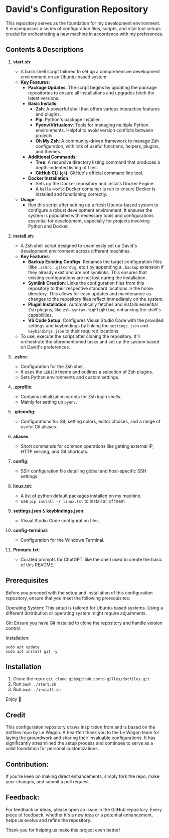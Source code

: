 # David's Configuration Repository

This repository serves as the foundation for my development environment. It encompasses a series of configuration files, scripts, and vital tool setups crucial for orchestrating a new machine in accordance with my preferences.


## Contents & Descriptions

1. **start.sh**:
    - A bash shell script tailored to set up a comprehensive development environment on an Ubuntu-based system.
    - **Key Features**:
        - **Package Updates**: The script begins by updating the package repositories to ensure all installations and upgrades fetch the latest versions.
        - **Basic Installs**:
            - **Zsh**: A powerful shell that offers various interactive features and plugins.
            - **Pip**: Python's package installer.
            - **Pyenv/Virtualenv**: Tools for managing multiple Python environments. Helpful to avoid version conflicts between projects.
            - **Oh My Zsh**: A community-driven framework to manage Zsh configuration, with lots of useful functions, helpers, plugins, and themes.
        - **Additional Commands**:
            - **Tree**: A recursive directory listing command that produces a depth-indented listing of files.
            - **GitHub CLI (`gh`)**: GitHub's official command line tool.
        - **Docker Installation**:
            - Sets up the Docker repository and installs Docker Engine.
            - A `hello-world` Docker container is run to ensure Docker is installed and functioning correctly.
    - **Usage**:
        - Run this script after setting up a fresh Ubuntu-based system to configure a robust development environment. It ensures the system is populated with necessary tools and configurations essential for development, especially for projects involving Python and Docker.


2. **install.sh**:
    - A Zsh shell script designed to seamlessly set up David's development environment across different machines.
    - **Key Features**:
        - **Backup Existing Configs**: Renames the target configuration files (like `.zshrc`, `.gitconfig`, etc.) by appending a `.backup` extension if they already exist and are not symlinks. This ensures that existing configurations are not lost during the installation.
        - **Symlink Creation**: Links the configuration files from this repository to their respective standard locations in the home directory. This allows for easy updates and maintenance as changes to the repository files reflect immediately on the system.
        - **Plugin Installation**: Automatically fetches and installs essential Zsh plugins, like `zsh-syntax-highlighting`, enhancing the shell's capabilities.
        - **VS Code Setup**: Configures Visual Studio Code with the provided settings and keybindings by linking the `settings.json` and `keybindings.json` to their required locations.
    - To use, execute the script after cloning the repository. It'll orchestrate the aforementioned tasks and set up the system based on David's preferences.

3. **.zshrc**:
    - Configuration for the Zsh shell.
    - It uses the `LENICO` theme and outlines a selection of Zsh plugins.
    - Sets Python environments and custom settings.

4. **.zprofile**:
    - Contains initialization scripts for Zsh login shells.
    - Mainly for setting up `pyenv`.

5. **.gitconfig**:
    - Configurations for Git, setting colors, editor choices, and a range of useful Git aliases.

6. **aliases**:
    - Short commands for common operations like getting external IP, HTTP serving, and Git shortcuts.

7. **config**:
    - SSH configuration file detailing global and host-specific SSH settings.

8. **linux.txt**:
    - A list of python default packages installed on my machine.
    - use `pip install -r linux.txt` to install all of them

9. **settings.json** & **keybindings.json**:
    - Visual Studio Code configuration files.

10. **config-terminal**:
    - Configuration for the Windows Terminal.

11. **Prompts.txt**:
    - Curated prompts for ChatGPT. like the one I used to create the basic of this README.

## Prerequisites
Before you proceed with the setup and installation of this configuration repository, ensure that you meet the following prerequisites:

Operating System: This setup is tailored for Ubuntu-based systems. Using a different distribution or operating system might require adjustments.

Git: Ensure you have Git installed to clone the repository and handle version control.

Installation:
```
sudo apt update
sudo apt install git -y
```


## Installation

1. Clone the repo: `git clone git@github.com:d-gilles/dotfiles.git`
2. Run `bash ./start.sh`
3. Run `bash ./install.sh`

Enjoy 🙂

## Credit
This configuration repository draws inspiration from and is based on the dotfiles repo by Le Wagon. A heartfelt thank you to the Le Wagon team for laying the groundwork and sharing their invaluable configurations. It has significantly streamlined the setup process and continues to serve as a solid foundation for personal customizations.


## Contribution:
If you're keen on making direct enhancements, simply fork the repo, make your changes, and submit a pull request.

## Feedback:
For feedback or ideas, please open an issue in the GitHub repository. Every piece of feedback, whether it's a new idea or a potential enhancement, helps us evolve and refine the repository.

Thank you for helping us make this project even better!
